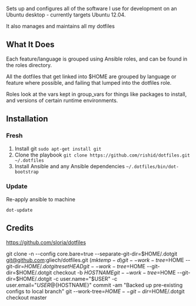 
Sets up and configures all of the software I use for development on an Ubuntu desktop - currently targets Ubuntu 12.04.

It also manages and maintains all my dotfiles

## What It Does
Each feature/language is grouped using Ansible roles, and can be found in the roles directory.

All the dotfiles that get linked into $HOME are grouped by language or feature where possible, and failing that lumped into the dotfiles role.

Roles look at the vars kept in group_vars for things like packages to install, and versions of certain runtime environments.


## Installation
### Fresh

1. Install git
 `sudo apt-get install git`
2. Clone the playbook
 `git clone https://github.com/rishid/dotfiles.git ~/.dotfiles`
3. Install Ansible and any Ansible dependencies
 `~/.dotfiles/bin/dot-bootstrap`

### Update

Re-apply ansible to machine

`dot-update`

## Credits
https://github.com/sloria/dotfiles



git clone -n --config core.bare=true --separate-git-dir=$HOME/.dotgit git@github.com:gliech/dotfiles.git $(mktemp -d)
git --work-tree=$HOME --git-dir=$HOME/.dotgit reset HEAD
git --work-tree=$HOME --git-dir=$HOME/.dotgit checkout -b $HOSTNAME
git --work-tree=$HOME --git-dir=$HOME/.dotgit -c user.name="$USER" -c user.email="${USER}@${HOSTNAME}" commit -am "Backed up pre-existing configs to local branch"
git --work-tree=$HOME --git-dir=$HOME/.dotgit checkout master
